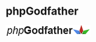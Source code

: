 phpGodfather
============
![alt tag](https://github.com/zivoradmilekic/phpGodfather/blob/master/images/logo.png)
